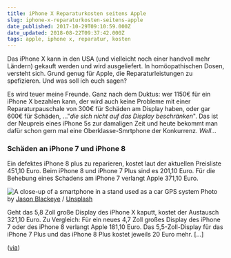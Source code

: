 ```yaml
---
title: iPhone X Reparaturkosten seitens Apple
slug: iphone-x-reparaturkosten-seitens-apple
date_published: 2017-10-29T09:10:59.000Z
date_updated: 2018-08-22T09:37:42.000Z
tags: apple, iphone x, reparatur, kosten
---
```


Das iPhone X kann in den USA (und vielleicht noch einer handvoll mehr Ländern) gekauft werden und wird ausgeliefert. In homöopathischen Dosen, versteht sich. Grund genug für Apple, die Reparaturleistungen zu spefizieren. Und was soll ich euch sagen? 

Es wird teuer meine Freunde. Ganz nach dem Duktus: wer 1150€ für ein iPhone X bezahlen kann, der wird auch keine Probleme mit einer Reparaturpauschale von 300€ für Schäden am Display haben, oder gar 600€ für Schäden, …"*die sich nicht auf das Display beschränken*". Das ist der Neupreis eines iPhone 5s zur damaligen Zeit und heute bekommt man dafür schon gern mal eine Oberklasse-Smrtphone der Konkurrenz. *Well…*

### Schäden an iPhone 7 und iPhone 8

Ein defektes iPhone 8 plus zu reparieren, kostet laut der aktuellen Preisliste 451,10 Euro. Beim iPhone 8 und iPhone 7 Plus sind es 201,10 Euro. Für die Behebung eines Schadens am iPhone 7 verlangt Apple 371,10 Euro.

![A close-up of a smartphone in a stand used as a car GPS system](https://images.unsplash.com/photo-1478169539507-7d52fdd18e55?ixlib=rb-0.3.5&amp;q=80&amp;fm=jpg&amp;crop=entropy&amp;cs=tinysrgb&amp;w=1080&amp;fit=max&amp;s=aa83d9aee5cb8951449b220eeea12bdb)
Photo by [Jason Blackeye](https://unsplash.com/@jeisblack?utm_source=ghost&amp;utm_medium=referral&amp;utm_campaign=api-credit) / [Unsplash](https://unsplash.com/?utm_source=ghost&amp;utm_medium=referral&amp;utm_campaign=api-credit)

Geht das 5,8 Zoll große Display des iPhone X kaputt, kostet der Austausch 321,10 Euro. Zu Vergleich: Für ein neues 4,7 Zoll großes Display des iPhone 7 oder des iPhone 8 verlangt Apple 181,10 Euro. Das 5,5-Zoll-Display für das iPhone 7 Plus und das iPhone 8 Plus kostet jeweils 20 Euro mehr. [...]

([via](https://www.golem.de/news/smartphone-apple-verlangt-600-euro-fuer-iphone-x-reparatur-1710-130866.html))
